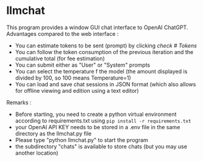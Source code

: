 # llmchat

This program provides a window GUI chat interface to OpenAI ChatGPT. 
Advantages compared to the web interface :
* You can estimate tokens to be sent (prompt) by clicking *check # Tokens*
* You can follow the token consumption of the previous iteration and the cumulative total (for fee estimation)
* You can submit either as "User" or "System" prompts
* You can select the temperature f the model (the amount displayed is divided by 100, so 100 means Temperature=1)
* You can load and save chat sessions in JSON format (which also allows for offline viewing and edition using a text editor)

Remarks : 
- Before starting, you need to create a python virtual environment according to requirements.txt using `pip install -r requirements.txt`
- your OpenAI API KEY needs to be stored in a .env file in the same directory as the llmchat.py file
- Please type "python llmchat.py" to start the program
- the subdirectory "chats" is available to store chats (but you may use another location)

